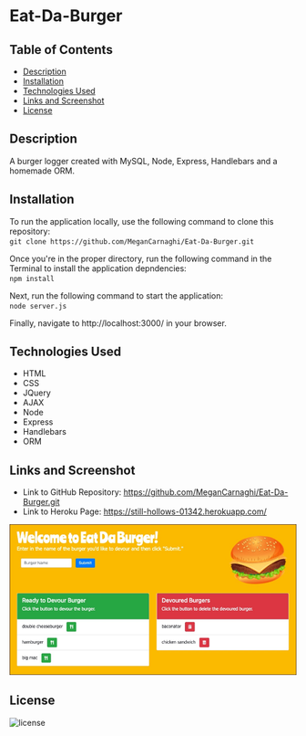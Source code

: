 # Eat-Da-Burger

## Table of Contents
* [Description](#description)
* [Installation](#installation)
* [Technologies Used](#technologies-used)
* [Links and Screenshot](#links-and-screenshot)
* [License](#license)

## Description
A burger logger created with MySQL, Node, Express, Handlebars and a homemade ORM.

## Installation
To run the application locally, use the following command to clone this repository:    
`git clone https://github.com/MeganCarnaghi/Eat-Da-Burger.git`  

Once you're in the proper directory, run the following command in the Terminal to install the application depndencies:    
`npm install`  

Next, run the following command to start the application:    
`node server.js`  

Finally, navigate to http://localhost:3000/ in your browser.

## Technologies Used
* HTML
* CSS
* JQuery
* AJAX
* Node
* Express
* Handlebars
* ORM

## Links and Screenshot
* Link to GitHub Repository: https://github.com/MeganCarnaghi/Eat-Da-Burger.git
* Link to Heroku Page: https://still-hollows-01342.herokuapp.com/

![screenshot](public/assets/screenshot/screenshot.jpg)

## License

![license](https://img.shields.io/badge/License-MIT-success)

